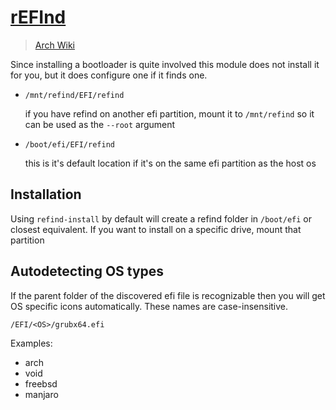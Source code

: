 # [rEFInd](https://www.rodsbooks.com/refind/)

> [Arch Wiki](https://wiki.archlinux.org/index.php/REFInd)

Since installing a bootloader is quite involved this module does not install
it for you, but it does configure one if it finds one.

- `/mnt/refind/EFI/refind`

  if you have refind on another efi partition, mount it to
  `/mnt/refind` so it can be used as the `--root` argument

- `/boot/efi/EFI/refind`

  this is it's default location if it's on the same efi partition as the host os

## Installation

Using `refind-install` by default will create a refind folder in `/boot/efi`
or closest equivalent. If you want to install on a specific drive, mount that
partition

## Autodetecting OS types

If the parent folder of the discovered efi file is recognizable then you will
get OS specific icons automatically. These names are case-insensitive.

`/EFI/<OS>/grubx64.efi`

Examples:

- arch
- void
- freebsd
- manjaro
